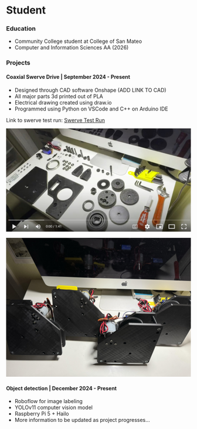 # Student

### Education
- Community College student at College of San Mateo
- Computer and Information Sciences AA (2026)

### Projects
#### Coaxial Swerve Drive | September 2024 - Present

- Designed through CAD software Onshape (ADD LINK TO CAD)
- All major parts 3d printed out of PLA
- Electrical drawing created using draw.io
- Programmed using Python on VSCode and C++ on Arduino IDE

Link to swerve test run: [Swerve Test Run](//img.youtube.com/shorts/e3Hp_WbGmZE?feature=share.img)
  
[![Swerve Module Assembly](/assets/img/youtubeSwerveModuleScreenshot.jpg)](https://youtu.be/xb2VBfcx2i0)

![Swerve Modules](/assets/img/SwerveModules.jpg)

#### Object detection | December 2024 - Present
- Roboflow for image labeling
- YOLOv11 computer vision model
- Raspberry Pi 5 + Hailo
- More information to be updated as project progresses...
